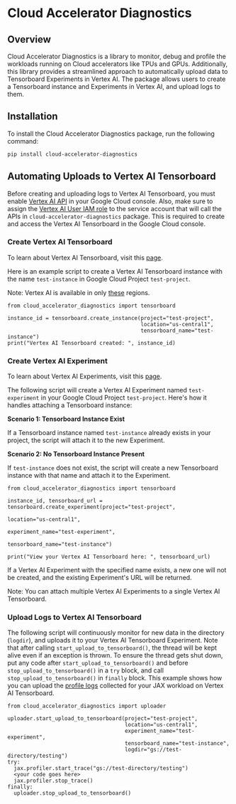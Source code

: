# Cloud Accelerator Diagnostics

## Overview
Cloud Accelerator Diagnostics is a library to monitor, debug and profile the workloads running on Cloud accelerators like TPUs and GPUs. Additionally, this library provides a streamlined approach to automatically upload data to Tensorboard Experiments in Vertex AI. The package allows users to create a Tensorboard instance and Experiments in Vertex AI, and upload logs to them.

## Installation
To install the Cloud Accelerator Diagnostics package, run the following command:

 ```bash
 pip install cloud-accelerator-diagnostics
 ```

## Automating Uploads to Vertex AI Tensorboard
Before creating and uploading logs to Vertex AI Tensorboard, you must enable [Vertex AI API](https://cloud.google.com/vertex-ai/docs/start/cloud-environment#enable_vertexai_apis) in your Google Cloud console. Also, make sure to assign the [Vertex AI User IAM role](https://cloud.google.com/vertex-ai/docs/general/access-control#aiplatform.user) to the service account that will call the APIs in `cloud-accelerator-diagnostics` package. This is required to create and access the Vertex AI Tensorboard in the Google Cloud console.

### Create Vertex AI Tensorboard
To learn about Vertex AI Tensorboard, visit this [page](https://cloud.google.com/vertex-ai/docs/experiments/tensorboard-introduction).

Here is an example script to create a Vertex AI Tensorboard instance with the name `test-instance` in Google Cloud Project `test-project`.

Note: Vertex AI is available in only [these](https://cloud.google.com/vertex-ai/docs/general/locations#available-regions) regions.

```
from cloud_accelerator_diagnostics import tensorboard

instance_id = tensorboard.create_instance(project="test-project",
                                          location="us-central1",
                                          tensorboard_name="test-instance")
print("Vertex AI Tensorboard created: ", instance_id)
```

### Create Vertex AI Experiment
To learn about Vertex AI Experiments, visit this [page](https://cloud.google.com/vertex-ai/docs/experiments/intro-vertex-ai-experiments).

The following script will create a Vertex AI Experiment named `test-experiment` in your Google Cloud Project `test-project`. Here's how it handles attaching a Tensorboard instance:

**Scenario 1: Tensorboard Instance Exist**

If a Tensorboard instance named `test-instance` already exists in your project, the script will attach it to the new Experiment.

**Scenario 2: No Tensorboard Instance Present**

If `test-instance` does not exist, the script will create a new Tensorboard instance with that name and attach it to the Experiment.

```
from cloud_accelerator_diagnostics import tensorboard

instance_id, tensorboard_url = tensorboard.create_experiment(project="test-project",
                                                             location="us-central1",
                                                             experiment_name="test-experiment",
                                                             tensorboard_name="test-instance")

print("View your Vertex AI Tensorboard here: ", tensorboard_url)
```

If a Vertex AI Experiment with the specified name exists, a new one will not be created, and the existing Experiment's URL will be returned.

Note: You can attach multiple Vertex AI Experiments to a single Vertex AI Tensorboard.

### Upload Logs to Vertex AI Tensorboard
The following script will continuously monitor for new data in the directory (`logdir`), and uploads it to your Vertex AI Tensorboard Experiment. Note that after calling `start_upload_to_tensorboard()`, the thread will be kept alive even if an exception is thrown. To ensure the thread gets shut down, put any code after `start_upload_to_tensorboard()` and before `stop_upload_to_tensorboard()` in a `try` block, and call `stop_upload_to_tensorboard()` in `finally` block. This example shows how you can upload the [profile logs](https://jax.readthedocs.io/en/latest/profiling.html#programmatic-capture) collected for your JAX workload on Vertex AI Tensorboard.

```
from cloud_accelerator_diagnostics import uploader

uploader.start_upload_to_tensorboard(project="test-project",
                                     location="us-central1",
                                     experiment_name="test-experiment",
                                     tensorboard_name="test-instance",
                                     logdir="gs://test-directory/testing")
try:
  jax.profiler.start_trace("gs://test-directory/testing")
  <your code goes here>
  jax.profiler.stop_trace()
finally:
  uploader.stop_upload_to_tensorboard()
```
